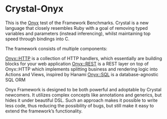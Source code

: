 # Crystal-Onyx

This is the [Onyx](https://github.com/onyxframework/) test of the Framework Benchmarks. Crystal is a new language that closely resembles Ruby with a goal of removing typed variables and parameters (instead inferencing), whilst maintaining top speed through bindings into C.

The framework consists of multiple components:

[Onyx::HTTP](https://github.com/onyxframework/http) is a collection of HTTP handlers, which essentially are building blocks for your web application
[Onyx::REST](https://github.com/onyxframework/rest) is a REST layer on top of Onyx::HTTP which implements splitting business and rendering logic into Actions and Views, inspired by Hanami
[Onyx::SQL](https://github.com/onyxframework/rest) is a database-agnostic SQL ORM

Onyx Framework is designed to be both powerful and adoptable by Crystal newcomers. It utilizes complex concepts like annotations and generics, but hides it under beautiful DSL. Such an approach makes it possible to write less code, thus reducing the possibility of bugs, but still make it easy to extend the framework’s functionality.
